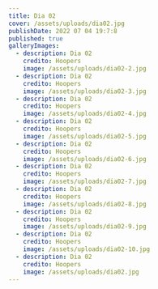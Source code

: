 ```yaml
---
title: Dia 02
cover: /assets/uploads/dia02.jpg
publishDate: 2022 07 04 19:7:8
published: true
galleryImages:
  - description: Dia 02
    credito: Hoopers
    image: /assets/uploads/dia02-2.jpg
  - description: Dia 02
    credito: Hoopers
    image: /assets/uploads/dia02-3.jpg
  - description: Dia 02
    credito: Hoopers
    image: /assets/uploads/dia02-4.jpg
  - description: Dia 02
    credito: Hoopers
    image: /assets/uploads/dia02-5.jpg
  - description: Dia 02
    credito: Hoopers
    image: /assets/uploads/dia02-6.jpg
  - description: Dia 02
    credito: Hoopers
    image: /assets/uploads/dia02-7.jpg
  - description: Dia 02
    credito: Hoopers
    image: /assets/uploads/dia02-8.jpg
  - description: Dia 02
    credito: Hoopers
    image: /assets/uploads/dia02-9.jpg
  - description: Dia 02
    credito: Hoopers
    image: /assets/uploads/dia02-10.jpg
  - description: Dia 02
    credito: Hoopers
    image: /assets/uploads/dia02.jpg
---
```

